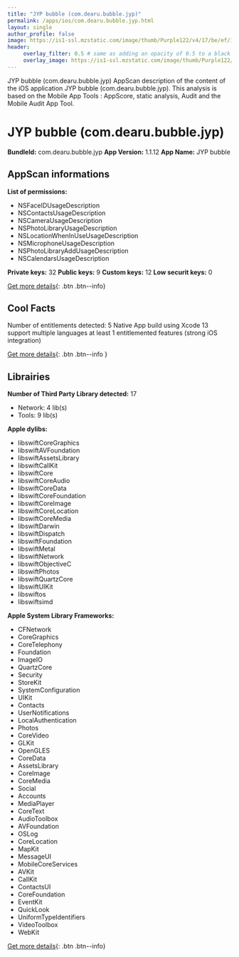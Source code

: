 ```yaml
---
title: "JYP bubble (com.dearu.bubble.jyp)"
permalink: /apps/ios/com.dearu.bubble.jyp.html
layout: single
author_profile: false
image: https://is1-ssl.mzstatic.com/image/thumb/Purple122/v4/17/be/ef/17beef74-8eb4-028f-7802-fdab68df1437/AppIcon-0-0-1x_U007emarketing-0-0-0-5-0-0-sRGB-0-0-0-GLES2_U002c0-512MB-85-220-0-0.png/512x512bb.jpg
header: 
     overlay_filter: 0.5 # same as adding an opacity of 0.5 to a black background
     overlay_image: https://is1-ssl.mzstatic.com/image/thumb/Purple122/v4/17/be/ef/17beef74-8eb4-028f-7802-fdab68df1437/AppIcon-0-0-1x_U007emarketing-0-0-0-5-0-0-sRGB-0-0-0-GLES2_U002c0-512MB-85-220-0-0.png/512x512bb.jpg
---
```

JYP bubble (com.dearu.bubble.jyp) AppScan description of the content of the iOS application JYP bubble (com.dearu.bubble.jyp). This analysis is based on the Mobile App Tools : AppScore, static analysis, Audit and the Mobile Audit App Tool.

# JYP bubble (com.dearu.bubble.jyp)

**BundleId:** com.dearu.bubble.jyp
**App Version:** 1.1.12
**App Name:** JYP bubble


## AppScan informations 

**List of permissions:** 
- NSFaceIDUsageDescription
- NSContactsUsageDescription
- NSCameraUsageDescription
- NSPhotoLibraryUsageDescription
- NSLocationWhenInUseUsageDescription
- NSMicrophoneUsageDescription
- NSPhotoLibraryAddUsageDescription
- NSCalendarsUsageDescription
  
  
**Private keys:** 32
**Public keys:** 9
**Custom keys:** 12
**Low securit keys:** 0
  
[Get more details](/pricing.html){: .btn .btn--info}

## Cool Facts

Number of entitlements detected: 5
Native App
build using Xcode 13
support multiple languages
at least 1 entitlemented features (strong iOS integration)
  
[Get more details](/pricing.html){: .btn .btn--info }

## Librairies 
**Number of Third Party Library detected:** 17
- Network: 4 lib(s)
- Tools: 9 lib(s)


**Apple dylibs:**
- libswiftCoreGraphics
- libswiftAVFoundation
- libswiftAssetsLibrary
- libswiftCallKit
- libswiftCore
- libswiftCoreAudio
- libswiftCoreData
- libswiftCoreFoundation
- libswiftCoreImage
- libswiftCoreLocation
- libswiftCoreMedia
- libswiftDarwin
- libswiftDispatch
- libswiftFoundation
- libswiftMetal
- libswiftNetwork
- libswiftObjectiveC
- libswiftPhotos
- libswiftQuartzCore
- libswiftUIKit
- libswiftos
- libswiftsimd


**Apple System Library Frameworks:**
- CFNetwork
- CoreGraphics
- CoreTelephony
- Foundation
- ImageIO
- QuartzCore
- Security
- StoreKit
- SystemConfiguration
- UIKit
- Contacts
- UserNotifications
- LocalAuthentication
- Photos
- CoreVideo
- GLKit
- OpenGLES
- CoreData
- AssetsLibrary
- CoreImage
- CoreMedia
- Social
- Accounts
- MediaPlayer
- CoreText
- AudioToolbox
- AVFoundation
- OSLog
- CoreLocation
- MapKit
- MessageUI
- MobileCoreServices
- AVKit
- CallKit
- ContactsUI
- CoreFoundation
- EventKit
- QuickLook
- UniformTypeIdentifiers
- VideoToolbox
- WebKit


  
[Get more details](/pricing.html){: .btn .btn--info}

